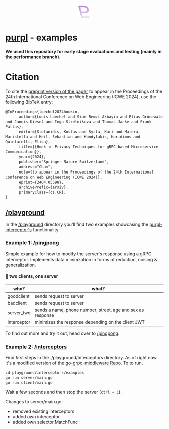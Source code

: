 <p align="center">
	<img src="purpl.png" width=50" />
</p>

# [purpl](https://github.com/PrivacyEngineering/purpl) - examples
**We used this repository for early stage evaluations and testing (mainly in the performance branch).**

# Citation
To cite the [preprint version of the paper](https://arxiv.org/pdf/2404.05598.pdf) to appear in the Proceedings of the 24th International Conference on Web Engineering (ICWE 2024), use the following BibTeX entry:
```
@InProceedings{loechel2024hookin,
      author={Louis Loechel and Siar-Remzi Akbayin and Elias Grünewald and Jannis Kiesel and Inga Strelnikova and Thomas Janke and Frank Pallas},
      editor={Stefanidis, Kostas and Systa, Kari and Matera, Maristella and Heil, Sebastian and Kondylakis, Haridimos and Quintarelli, Elisa},
      title={{Hook-in Privacy Techniques for gRPC-based Microservice Communication}}, 
      year={2024},
      publisher="Springer Nature Switzerland",
      address="Cham",
      note={to appear in the Proceedings of the 24th International Conference on Web Engineering (ICWE 2024)},
      eprint={2404.05598},
      archivePrefix={arXiv},
      primaryClass={cs.CR},
}
```
## [/playground](/playground)
In the [/playground](/playground) directory you'll find two examples showcasing the [purpl-interceptor's](https://github.com/PrivacyEngineering/purpl) functionality.

### Example 1: [/pingpong](playground/pingpong)
Simple example for how to modify the server's response using a gRPC interceptor.
Implements data minimzation in forms of reduction, noising & generalization.

#### 🏓 two clients, one server

| who? | what? |
| ----------- | ----------- |
| goodclient | sends request to server |
| badclient | sends request to server |
| server_two | sends a name, phone number, street, age and sex as response |
| interceptor | minimizes the response depending on the client JWT |

To find out more and try it out, head over to [/pingpong](playground/pingpong).

### Example 2: [/interceptors](playground/interceptors)
Find first steps in the ./playground/interceptors directory.
As of right now it's a modified version of the [go-grpc-middleware Repo](https://github.com/grpc-ecosystem/go-grpc-middleware/tree/v2.0.0-rc.5).
To to run, 
```
cd playground/interceptors/examples
go run server/main.go
go run client/main.go
```
Wait a few seconds and then stop the server (```ctrl + C```).

Changes to server/main.go:
- removed existing interceptors
- added own interceptor
- added own selector.MatchFunc

